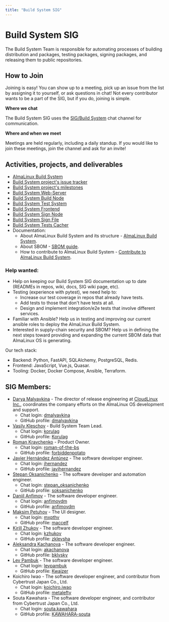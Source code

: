 ```yaml
---
title: "Build System SIG"
---
```


# Build System SIG

The Build System Team is responsible for automating processes of building distribution and packages, testing packages, signing packages, and releasing them to public repositories.

## How to Join

Joining is easy! You can show up to a meeting, pick up an issue from the list by assigning it to yourself, or ask questions in chat! Not every contributor wants to be a part of the SIG, but if you do, joining is simple.

**Where we chat**

The Build System SIG uses the [SIG/Build System](https://chat.almalinux.org/almalinux/channels/build-system) chat channel for communication.

**Where and when we meet**

Meetings are held regularly, including a daily standup. If you would like to join these meetings, join the channel and ask for an invite!

## Activities, projects, and deliverables

- [AlmaLinux Build System](https://build.almalinux.org/)
- [Build System project's issue tracker](https://github.com/AlmaLinux/build-system/issues)
- [Build System project's milestones](https://github.com/AlmaLinux/build-system/milestones)
- [Build System Web-Server](https://github.com/AlmaLinux/albs-web-server)
- [Build System Build Node](https://github.com/AlmaLinux/albs-node)
- [Build System Test System](https://github.com/AlmaLinux/alts)
- [Build System Frontend](https://github.com/AlmaLinux/albs-frontend)
- [Build System Sign Node](https://github.com/AlmaLinux/albs-sign-node)
- [Build System Sign File](https://github.com/AlmaLinux/albs-sign-file)
- [Build System Tests Cacher](https://github.com/AlmaLinux/alma-tests-cacher)
- Documentation:
  - About AlmaLinux Build System and its structure - [AlmaLinux Build System](/development/AlmaLinux-Build-System).
  - About SBOM - [SBOM guide](/documentation/sbom-guide).
  - How to contribute to AlmaLinux Build System - [Contribute to AlmaLinux Build System](/Contribute-to-AlmaLinux-Build-System).

### Help wanted:

- Help on keeping our Build System SIG documentation up to date (READMEs in repos, wiki, docs, SIG wiki page, etc).
- Testing (experience with pytest), we need help to:
  - Increase our test coverage in repos that already have tests.
  - Add tests to those that don't have tests at all.
  - Design and implement integration/e2e tests that involve different services.
- Familiar with Ansible? Help us in testing and improving our current ansible roles to deploy the AlmaLinux Build System.
- Interested in supply-chain security and SBOM? Help us in defining the next steps toward providing and expanding the current SBOM data that AlmaLinux OS is generating.

Our tech stack:

- Backend: Python, FastAPI, SQLAlchemy, PostgreSQL, Redis.
- Frontend: JavaScript, Vue.js, Quasar.
- Tooling: Docker, Docker Compose, Ansible, Terraform.

## SIG Members:

- [Darya Malyavkina](mailto:dmalyavkina@almalinux.org) - The director of release engineering at [CloudLinux Inc.](https://cloudlinux.com/), coordinates the company efforts on the AlmaLinux OS development and support.
  - Chat login: [dmalyavkina](https://chat.almalinux.org/almalinux/messages/@dmalyavkina)
  - GitHub profile: [dmalyavkina](https://github.com/dmalyavkina)
- [Vasily Kleschov](mailto:vkleschov@cloudlinux.com) - Build System Team Lead.
  - Chat login: [korulag](https://chat.almalinux.org/almalinux/messages/@korulag)
  - GitHub profile: [Korulag](https://github.com/Korulag)
- [Roman Kravchenko](mailto:rkravchenko@cloudlinux.com) - Product Owner.
  - Chat login: [roman-of-the-bs](https://chat.almalinux.org/almalinux/messages/@roman-of-the-bs)
  - GitHub profile: [forbiddenpotato](https://github.com/forbiddenpotato)
- [Javier Hernández Antúnez](mailto:jhernandez@cloudlinux.com) - The software developer engineer.
  - Chat login: [jhernandez](https://chat.almalinux.org/almalinux/messages/@jhernandez)
  - GitHub profile: [javihernandez](https://github.com/javihernandez)
- [Stepan Oksanichenko](mailto:soksanichenko@cloudlinux.com) - The software developer and automation engineer.
  - Chat login: [stepan_oksanichenko](https://chat.almalinux.org/almalinux/messages/@stepan_oksanichenko)
  - GitHub profile: [soksanichenko](https://github.com/soksanichenko)
- [Daniil Anfimov](mailto:danfimov@cloudlinux.com) - The software developer engineer.
  - Chat login: [anfimovdm](https://chat.almalinux.org/almalinux/messages/@anfimovdm)
  - GitHub profile: [anfimovdm](https://github.com/anfimovdm)
- [Maksim Petuhov](mailto:mpetuhov@cloudlinux.com) - The UI designer.
  - Chat login: [mxpthv](https://chat.almalinux.org/almalinux/messages/@mxpthv)
  - GitHub profile: [maccelf](https://github.com/maccelf)
- [Kirill Zhukov](mailto:kzhukov@cloudlinux.com) - The software developer engineer.
  - Chat login: [kzhukov](https://chat.almalinux.org/almalinux/messages/@kzhukov)
  - GitHub profile: [zklevsha](https://github.com/zklevsha)
- [Aleksandra Kachanova](mailto:akachanova@cloudlinux.com) - The software developer engineer.
  - Chat login: [akachanova](https://chat.almalinux.org/almalinux/messages/@akachanova)
  - GitHub profile: [bklvsky](https://github.com/bklvsky)
- [Lev Pambuk](mailto:lpambuk@cloudlinux.com) - The software developer engineer.
  - Chat login: [levpambuk](https://chat.almalinux.org/almalinux/messages/@levpambuk)
  - GitHub profile: [Kwaizer](https://github.com/Kwaizer)
- Koichiro Iwao - The software developer engineer, and contributor from Cybertrust Japan Co., Ltd.
  - Chat login: [koichiro.iwao](https://chat.almalinux.org/almalinux/messages/@koichiro.iwao)
  - GitHub profile: [metalefty](https://github.com/metalefty)
- Souta Kawahara - The software developer engineer, and contributor from Cybertrust Japan Co., Ltd.
  - Chat login: [souta.kawahara](https://chat.almalinux.org/almalinux/messages/@souta.kawahara)
  - GitHub profile: [KAWAHARA-souta](https://github.com/KAWAHARA-souta)
